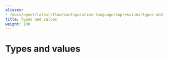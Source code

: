 ```yaml
---
aliases:
- /docs/agent/latest/flow/configuration-language/expressions/types-and-values
title: Types and values
weight: 100
---
```


# Types and values
